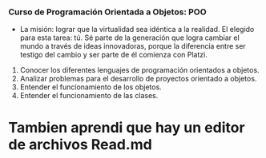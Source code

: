 ### Curso de Programación Orientada a Objetos: POO

- La misión: lograr que la virtualidad sea idéntica a la realidad. El elegido para esta tarea: tú. Sé parte de la generación que logra cambiar el mundo a través de ideas innovadoras, porque la diferencia entre ser testigo del cambio y ser parte de él comienza con Platzi.

1. Conocer los diferentes lenguajes de programación orientados a objetos.
2. Analizar problemas para el desarrollo de proyectos orientado a objetos.
3. Entender el funcionamiento de los objetos.
4. Entender el funcionamiento de las clases.

# Tambien aprendi que hay un editor de archivos Read.md
